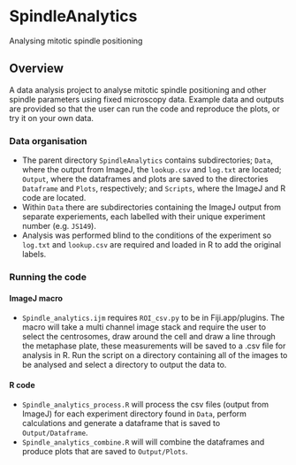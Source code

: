 # SpindleAnalytics
Analysing mitotic spindle positioning

## Overview 

A data analysis project to analyse mitotic spindle positioning and other spindle parameters using fixed microscopy data. 
Example data and outputs are provided so that the user can run the code and reproduce the plots, or try it on your own data.

### Data organisation 

* The parent directory `SpindleAnalytics` contains subdirectories; `Data`, where the output from ImageJ, the `lookup.csv` and `log.txt` are located; `Output`, where the dataframes and plots are saved to the directories `Dataframe` and `Plots`, respectively; and `Scripts`, where the ImageJ and R code are located. 
* Within `Data` there are subdirectories containing the ImageJ output from separate experiements, each labelled with their unique experiment number (e.g. `JS149`). 
* Analysis was performed blind to the conditions of the experiment so `log.txt` and `lookup.csv` are required and loaded in R to add the original labels.

### Running the code

#### ImageJ macro

* `Spindle_analytics.ijm` requires `ROI_csv.py` to be in Fiji.app/plugins. The macro will take a multi channel image stack and require the user to select the centrosomes, draw around the cell and draw a line through the metaphase plate, these measurements will be saved to a .csv file for analysis in R. Run the script on a directory containing all of the images to be analysed and select a directory to output the data to.

#### R code

* `Spindle_analytics_process.R` will process the csv files (output from ImageJ) for each experiment directory found in `Data`, perform calculations and generate a dataframe that is saved to `Output/Dataframe`. 
* `Spindle_analytics_combine.R` will will combine the dataframes and produce plots that are saved to `Output/Plots`.
